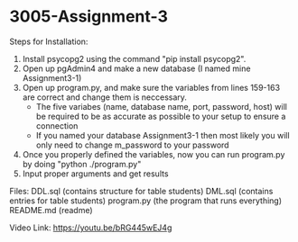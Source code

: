 # 3005-Assignment-3

Steps for Installation: 
1) Install psycopg2 using the command "pip install psycopg2".
2) Open up pgAdmin4 and make a new database (I named mine Assignment3-1)
3) Open up program.py, and make sure the variables from lines 159-163 are correct and change them is neccessary.
    - The five variabes (name, database name, port, password, host) will be required to be as accurate as possible to your setup to ensure a connection 
    - If you named your database Assignment3-1 then most likely you will only need to change m_password to your password
4) Once you properly defined the variables, now you can run program.py by doing "python ./program.py"
5) Input proper arguments and get results

Files:
DDL.sql   (contains structure for table students)
DML.sql   (contains entries for table students)
program.py (the program that runs everything)
README.md (readme)

Video Link: https://youtu.be/bRG445wEJ4g


